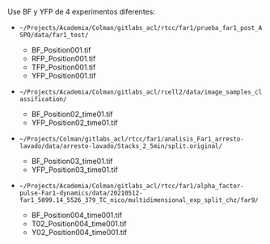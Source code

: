 Use BF y YFP de 4 experimentos diferentes:

* `~/Projects/Academia/Colman/gitlabs_acl/rtcc/far1/prueba_far1_post_ASPO/data/far1_test/`
  * BF_Position001.tif
  * RFP_Position001.tif
  * TFP_Position001.tif
  * YFP_Position001.tif

* `~/Projects/Academia/Colman/gitlabs_acl/rcell2/data/image_samples_classification/`
    - BF_Position02_time01.tif
    - YFP_Position02_time01.tif

* `~/Projects/Colman/gitlabs_acl/rtcc/far1/analisis_Far1_arresto-lavado/data/arresto-lavado/Stacks_2_5min/split.original/`
  * BF_Position03_time01.tif
  * YFP_Position03_time01.tif

* `~/Projects/Academia/Colman/gitlabs_acl/rtcc/far1/alpha_factor-pulse-Far1-dynamics/data/20210512-far1_5099.14_5526_379_TC_nico/multidimensional_exp_split_chz/far9/`
  * BF_Position004_time001.tif
  * T02_Position004_time001.tif
  * Y02_Position004_time001.tif
